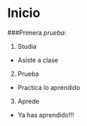 # Inicio
###Primera *prueba*:

1. Studia
  * Asiste a clase
2. Prueba
  * Practica lo aprendido
3. Aprede
  * Ya has aprendido!!!
